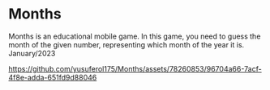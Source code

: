 # Months
 Months is an educational mobile game. In this game, you need to guess the month of the given number, representing which month of the year it is. January/2023


https://github.com/yusuferol175/Months/assets/78260853/96704a66-7acf-4f8e-adda-651fd9d88046

